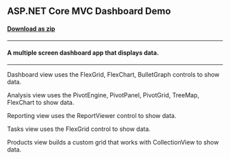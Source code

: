 ## ASP.NET Core MVC Dashboard Demo
#### [Download as zip](https://downgit.github.io/#/home?url=https://github.com/GrapeCity/ComponentOne-ASPNET-MVC-Samples/tree/master/ASPNETCore/HowTo/DashboardDemo)
____
#### A multiple screen dashboard app that displays data.
____
Dashboard view uses the FlexGrid, FlexChart, BulletGraph controls to show data.

Analysis view uses the PivotEngine, PivotPanel, PivotGrid, TreeMap, FlexChart to show data.

Reporting view uses the ReportViewer control to show data.

Tasks view uses the FlexGrid control to show data.

Products view builds a custom grid that works with CollectionView to show data.
